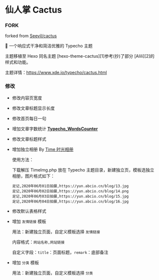 # 仙人掌 Cactus

### FORK

forked from [Seevil/cactus](https://github.com/Seevil/cactus)

🌵 一个响应式干净和简洁优雅的 Typecho 主题

主题移植至 Hexo 同名主题 [hexo-theme-cactus][1]参考(抄)了部分 [Alili][2]的样式和功能。

主题详情：https://www.xde.io/typecho/cactus.html

### 修改

- 修改内容页宽度

- 修改文章标题显示长度

- 修改首页每日一句

- 增加文章字数统计 **[ Typecho_WordsCounter](https://github.com/elatisy/Typecho_WordsCounter)**

- 修改文章标题样式

- 增加独立相册 By [Time 时光相册](https://www.abcio.cn/C/314.html)

  使用方法：

  下载解压 TimeImg.php 放在 Typecho 主题目录，新建独立页，模板选独立相册，图片格式如下：

  ```
  足记,2020年06月01日拍摄,https://yun.abcio.cn/blog/13.jpg
  足记,2020年06月02日拍摄,https://yun.abcio.cn/blog/14.png
  足记,2020年06月03日拍摄,https://yun.abcio.cn/blog/15.jpg
  足记,2020年06月04日拍摄,https://yun.abcio.cn/blog/16.jpg
  ```

- 修改默认表格样式

- 增加 `友情链接` 模板

  用法：新建独立页面，自定义模板选择 `友情链接`

  内容格式：`网站名称,网站链接`

  自定义字段：`title`：页面标题，`remark`：底部备注

- 增加 `分类` 模板

  用法：新建独立页面，自定义模板选择 `分类`
